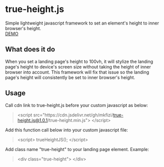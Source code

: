 # true-height.js
Simple lightweight javascript framework to set an element's height to inner browser's height.<br>
[DEMO](https://mkfizi.github.io/true-height.js)

## What does it do
When you set a landing page's height to 100vh, it will stylize the landing page's height to device's screen size without taking the height of inner browser into account. This framework will fix that issue so the landing page's height will consistently be set to inner browser's height.

## Usage
Call cdn link to true-height.js before your custom javascript as below:
> &lt;script src="https://<i></i>cdn<i></i>.jsdelivr.net/gh/mkfizi/true-height.js@1.0.1/true-height.min.js"> &lt;/script>

Add this function call below into your custom javascript file:
> &lt;script> trueHeightJS(); &lt;/script>

Add class name "true-height" to your landing page element. Example:

> &lt;div class="true-height"> &lt;/div>
